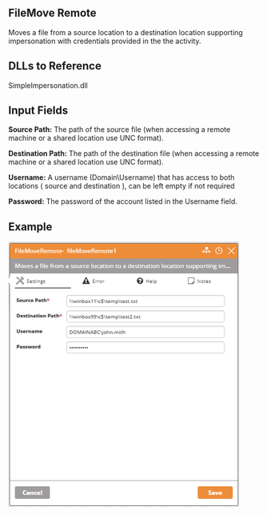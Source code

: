 ## FileMove Remote ##

Moves a file from a source location to a destination location supporting impersonation with credentials provided in the the activity.

## DLLs to Reference

SimpleImpersonation.dll

## Input Fields

**Source Path:** The path of the source file (when accessing a remote machine or a shared location use UNC format).

**Destination Path:** The path of the destination file (when accessing a remote machine or a shared location use UNC format).

**Username:** A username (Domain\Username) that has access to both locations ( source and destination ), can be left empty if not required 

**Password:** The password of the account listed in the Username field.

## Example

<img src="https://github.com/Ayehu/custom-activities/blob/master/File%20Management/FileMove%20Remote/screenshot.png?raw=true">
